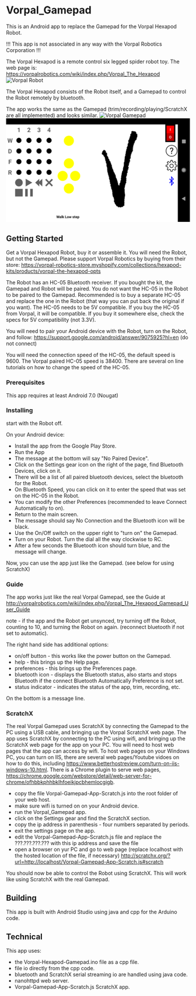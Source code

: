 # Vorpal_Gamepad
This is an Android app to replace the Gamepad for the Vorpal Hexapod Robot.

!!! This app is not associated in any way with the Vorpal Robotics Corporation !!!

The Vorpal Hexapod is a remote control six legged spider robot toy.
The web page is:
https://vorpalrobotics.com/wiki/index.php/Vorpal_The_Hexapod
<img src="https://vorpalrobotics.com/wiki/images/7/7b/Scamp-Leg-Raised.jpg" alt="Vorpal Robot"/>

The Vorpal Hexapod consists of the Robot itself, and a Gamepad to control the Robot remotely by bluetooth.

The app works the same as the Gamepad (trim/recording/playing/ScratchX are all implemented) and looks similar.
<img src="https://vorpalrobotics.com/wiki/images/9/93/Gamepad-Top-View-v2.png" alt="Vorpal Gamepad"/>
<img src="images/Vorpal_Gamepad_main_screen.png" alt="Vorpal Gamepad app"/>

## Getting Started

Get a Vorpal Hexapod Robot, buy it or assemble it. You will need the Robot, but not the Gamepad. Please support Vorpal Robotics by buying from their store:
https://vorpal-robotics-store.myshopify.com/collections/hexapod-kits/products/vorpal-the-hexapod-opts

The Robot has an HC-05 Bluetooth receiver. If you bought the kit, the Gamepad and Robot will be paired. You do not want the HC-05 in the Robot to be paired to the Gamepad. Recommended is to buy a separate HC-05 and replace the one in the Robot (that way you can put back the original if you want). The HC-05 needs to be 5V compatible. If you buy the HC-05 from Vorpal, it will be compatible. If you buy it somewhere else, check the specs for 5V compatibility (not 3.3V).

You will need to pair your Android device with the Robot, turn on the Robot, and follow: https://support.google.com/android/answer/9075925?hl=en (do not connect)

You will need the connection speed of the HC-05, the default speed is 9600. The Vorpal paired HC-05 speed is 38400. There are several on line tutorials on how to change the speed of the HC-05.

### Prerequisites

This app requires at least Android 7.0 (Nougat)

### Installing

start with the Robot off.

On your Android device:
- Install the app from the Google Play Store.
- Run the App
- The message at the bottom will say "No Paired Device".
- Click on the Settings gear icon on the right of the page, find Bluetooth Devices, click on it.
- There will be a list of all paired bluetooth devices, select the bluetooth for the Robot.
- On Bluetooth Speed, you can click on it to enter the speed that was set on the HC-05 in the Robot.
- You can modify the other Preferences (recommended to leave Connect Automatically to on).
- Return to the main screen.
- The message should say No Connection and the Bluetooth icon will be black.
- Use the On/Off switch on the upper right to "turn on" the Gamepad.
- Turn on your Robot. Turn the dial all the way clockwise to RC.
- After a few seconds the Bluetooth icon should turn blue, and the message will change.

Now, you can use the app just like the Gamepad.
(see below for using ScratchX)

### Guide

The app works just like the real Vorpal Gamepad, see the Guide at
http://vorpalrobotics.com/wiki/index.php/Vorpal_The_Hexapod_Gamepad_User_Guide

note - if the app and the Robot get unsynced, try turning off the Robot, counting to 10, and turning the Robot on again. (reconnect bluetooth if not set to automatic).

The right hand side has additional options:
- on/off button - this works like the power button on the Gamepad.
- help - this brings up the Help page.
- preferences - this brings up the Preferences page.
- bluetooth icon - displays the Bluetooth status, also starts and stops Bluetooth if the connect Bluetooth Automatically Preference is not set.
- status indicator - indicates the status of the app, trim, recording, etc.

On the bottom is a message line.

### ScratchX

The real Vorpal Gamepad uses ScratchX by connecting the Gamepad to the PC using a USB cable, and bringing up the Vorpal ScratchX web page.
The app uses ScratchX by connecting to the PC using wifi, and bringing up the ScratchX web page for the app on your PC.
You will need to host web pages that the app can access by wifi. To host web pages on your Windows PC, you can turn on IIS, there are several web pages/Youtube vidoes on how to do this, including https://www.betterhostreview.com/turn-on-iis-windows-10.html. There is a Chrome plugin to serve web pages, https://chrome.google.com/webstore/detail/web-server-for-chrome/ofhbbkphhbklhfoeikjpcbhemlocgigb.

- copy the file Vorpal-Gamepad-App-Scratch.js into the root folder of your web host.
- make sure wifi is turned on on your Android device.
- run the Vorpal_Gamepad app.
- click on the Settings gear and find the ScratchX section.
- copy the ip address in parenthesis - four numbers separated by periods.
- exit the settings page on the app.
- edit the Vorpal-Gamepad-App-Scratch.js file and replace the ???.???.???.??? with this ip address and save the file
- open a browser on yur PC and go to web page (replace localhost with the hosted location of the file, if necessary)
     http://scratchx.org/?url=http://localhost/Vorpal-Gamepad-App-Scratch.js#scratch
 
 You should now be able to control the Robot using ScratchX. This will work like using ScratchX with the real Gamepad.

## Building

This app is built with Android Studio using java and cpp for the Arduino code.

## Technical

This app uses:
- the Vorpal-Hexapod-Gamepad.ino file as a cpp file.
- file io directly from the cpp code.
- bluetooth and ScratchX serial streaming io are handled using java code.
- nanohttpd web server.
- Vorpal-Gamepad-App-Scratch.js ScratchX app.
